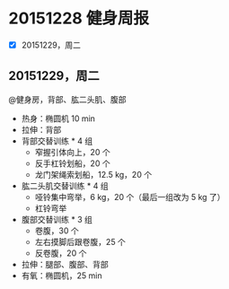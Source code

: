 # 20151228 健身周报

- [x] 20151229，周二  

## 20151229，周二

@健身房，背部、肱二头肌、腹部

- 热身：椭圆机 10 min
- 拉伸：背部
- 背部交替训练 * 4 组
	+ 窄握引体向上，20 个
	+ 反手杠铃划船，20 个
	+ 龙门架绳索划船，12.5 kg，20 个
- 肱二头肌交替训练 * 4 组
	+ 哑铃集中弯举，6 kg，20 个（最后一组改为 5 kg 了）
	+ 杠铃弯举
- 腹部交替训练 * 3 组
	+ 卷腹，30 个
	+ 左右摸脚后跟卷腹，25 个
	+ 反卷腹，20 个
- 拉伸：腿部、腹部、背部
- 有氧：椭圆机，25 min

